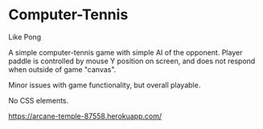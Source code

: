 # Computer-Tennis

Like Pong


A simple computer-tennis game with simple AI of the opponent. Player paddle is controlled by mouse Y position on screen, and does not respond when outside of game "canvas".

Minor issues with game functionality, but overall playable.

No CSS elements.

https://arcane-temple-87558.herokuapp.com/